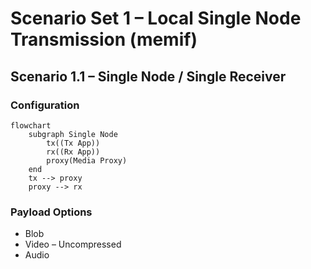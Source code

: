 # Scenario Set 1 – Local Single Node Transmission (memif)

## Scenario 1.1 – Single Node / Single Receiver

### Configuration

```mermaid
flowchart
    subgraph Single Node
        tx((Tx App))
        rx((Rx App))
        proxy(Media Proxy)
    end
    tx --> proxy
    proxy --> rx
```

### Payload Options

* Blob
* Video – Uncompressed
* Audio
